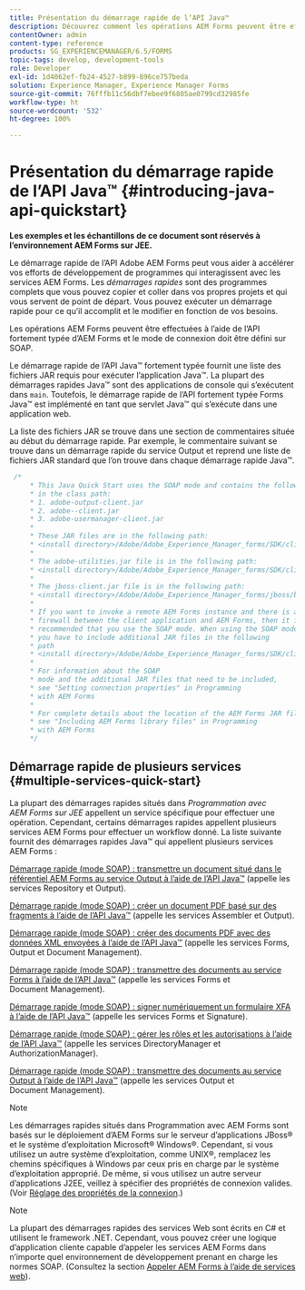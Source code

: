 ```yaml
---
title: Présentation du démarrage rapide de lʼAPI Java™
description: Découvrez comment les opérations AEM Forms peuvent être effectuées à l’aide de l’API Java™ fortement typée d’AEM Forms activée et avec une connexion définie sur SOAP.
contentOwner: admin
content-type: reference
products: SG_EXPERIENCEMANAGER/6.5/FORMS
topic-tags: develop, development-tools
role: Developer
exl-id: 1d4062ef-fb24-4527-b899-896ce757beda
solution: Experience Manager, Experience Manager Forms
source-git-commit: 76fffb11c56dbf7ebee9f6805ae0799cd32985fe
workflow-type: ht
source-wordcount: '532'
ht-degree: 100%

---
```


# Présentation du démarrage rapide de lʼAPI Java™ {#introducing-java-api-quickstart}

**Les exemples et les échantillons de ce document sont réservés à l’environnement AEM Forms sur JEE.**

Le démarrage rapide de l’API Adobe AEM Forms peut vous aider à accélérer vos efforts de développement de programmes qui interagissent avec les services AEM Forms. Les *démarrages rapides* sont des programmes complets que vous pouvez copier et coller dans vos propres projets et qui vous servent de point de départ. Vous pouvez exécuter un démarrage rapide pour ce quʼil accomplit et le modifier en fonction de vos besoins.

Les opérations AEM Forms peuvent être effectuées à l’aide de l’API fortement typée dʼAEM Forms et le mode de connexion doit être défini sur SOAP.

Le démarrage rapide de lʼAPI Java™ fortement typée fournit une liste des fichiers JAR requis pour exécuter l’application Java™. La plupart des démarrages rapides Java™ sont des applications de console qui s’exécutent dans `main`. Toutefois, le démarrage rapide de l’API fortement typée Forms Java™ est implémenté en tant que servlet Java™ qui s’exécute dans une application web.

La liste des fichiers JAR se trouve dans une section de commentaires située au début du démarrage rapide. Par exemple, le commentaire suivant se trouve dans un démarrage rapide du service Output et reprend une liste de fichiers JAR standard que lʼon trouve dans chaque démarrage rapide Java™.

```java
 /*
     * This Java Quick Start uses the SOAP mode and contains the following JAR files
     * in the class path:
     * 1. adobe-output-client.jar
     * 2. adobe--client.jar
     * 3. adobe-usermanager-client.jar
     *
     * These JAR files are in the following path:
     * <install directory>/Adobe/Adobe_Experience_Manager_forms/SDK/client-libs/common
     *
     * The adobe-utilities.jar file is in the following path:
     * <install directory>/Adobe/Adobe_Experience_Manager_forms/SDK/client-libs/jboss
     *
     * The jboss-client.jar file is in the following path:
     * <install directory>/Adobe/Adobe_Experience_Manager_forms/jboss/bin/client
     *
     * If you want to invoke a remote AEM Forms instance and there is a
     * firewall between the client application and AEM Forms, then it is
     * recommended that you use the SOAP mode. When using the SOAP mode,
     * you have to include additional JAR files in the following
     * path
     * <install directory>/Adobe/Adobe_Experience_Manager_forms/SDK/client-libs/thirdparty
     *
     * For information about the SOAP
     * mode and the additional JAR files that need to be included,
     * see "Setting connection properties" in Programming
     * with AEM Forms
     *
     * For complete details about the location of the AEM Forms JAR files,
     * see "Including AEM Forms library files" in Programming
     * with AEM Forms
     */
```

## Démarrage rapide de plusieurs services {#multiple-services-quick-start}

La plupart des démarrages rapides situés dans *Programmation avec AEM Forms sur JEE* appellent un service spécifique pour effectuer une opération. Cependant, certains démarrages rapides appellent plusieurs services AEM Forms pour effectuer un workflow donné. La liste suivante fournit des démarrages rapides Java™ qui appellent plusieurs services AEM Forms :

[Démarrage rapide (mode SOAP) : transmettre un document situé dans le référentiel AEM Forms au service Output à l’aide de l’API Java™](/help/forms/developing/output-service-java-api-quick.md#quick-start-soap-mode-passing-a-document-located-in-the-repository-to-the-output-service-using-the-java-api) (appelle les services Repository et Output).

[Démarrage rapide (mode SOAP) : créer un document PDF basé sur des fragments à l’aide de l’API Java™](/help/forms/developing/output-service-java-api-quick.md#quick-start-soap-mode-creating-a-pdf-document-based-on-fragments-using-the-java-api) (appelle les services Assembler et Output).

[Démarrage rapide (mode SOAP) : créer des documents PDF avec des données XML envoyées à l’aide de l’API Java™](/help/forms/developing/forms-service-api-quick-starts.md#quick-start-soap-mode-creating-pdf-documents-with-submitted-xml-data-using-the-java-api) (appelle les services Forms, Output et Document Management).

[Démarrage rapide (mode SOAP) : transmettre des documents au service Forms à l’aide de l’API Java™](/help/forms/developing/forms-service-api-quick-starts.md#quick-start-soap-mode-passing-documents-to-the-forms-service-using-the-java-api) (appelle les services Forms et Document Management).

[Démarrage rapide (mode SOAP) : signer numériquement un formulaire XFA à l’aide de l’API Java™](/help/forms/developing/signature-service-java-api-quick.md#quick-start-soap-mode-digitally-signing-a-xfa-based-form-using-the-java-api) (appelle les services Forms et Signature).

[Démarrage rapide (mode SOAP) : gérer les rôles et les autorisations à l’aide de l’API Java™](/help/forms/developing/user-manager-java-api-quick.md#quick-start-soap-mode-managing-roles-and-permissions-using-the-java-api) (appelle les services DirectoryManager et AuthorizationManager).

[Démarrage rapide (mode SOAP) : transmettre des documents au service Output à l’aide de l’API Java™](/help/forms/developing/output-service-java-api-quick.md#quick-start-soap-mode-passing-documents-to-the-output-service-using-the-java-api) (appelle les services Output et Document Management).

>[!NOTE]
>
>Les démarrages rapides situés dans Programmation avec AEM Forms sont basés sur le déploiement d’AEM Forms sur le serveur d’applications JBoss® et le système d’exploitation Microsoft® Windows®. Cependant, si vous utilisez un autre système d’exploitation, comme UNIX®, remplacez les chemins spécifiques à Windows par ceux pris en charge par le système d’exploitation approprié. De même, si vous utilisez un autre serveur d’applications J2EE, veillez à spécifier des propriétés de connexion valides. (Voir [Réglage des propriétés de la connexion](/help/forms/developing/invoking-aem-forms-using-java.md#setting-connection-properties).)

>[!NOTE]
>
>La plupart des démarrages rapides des services Web sont écrits en C# et utilisent le framework .NET. Cependant, vous pouvez créer une logique d’application cliente capable d’appeler les services AEM Forms dans n’importe quel environnement de développement prenant en charge les normes SOAP. (Consultez la section [Appeler AEM Forms à lʼaide de services web](/help/forms/developing/invoking-aem-forms-using-web.md#invoking-aem-forms-using-web-services)).
